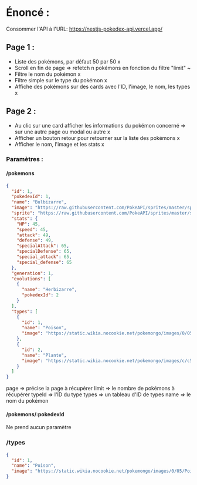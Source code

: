# Énoncé :

Consommer l'API à l'URL: https://nestjs-pokedex-api.vercel.app/

## Page 1 :
- Liste des pokémons, par défaut 50 par 50 x
- Scroll en fin de page => refetch n pokémons en fonction du filtre "limit" ~
- Filtre le nom du pokémon x
- Filtre simple sur le type du pokémon x
- Affiche des pokémons sur des cards avec l'ID, l'image, le nom, les types x

## Page 2 :
- Au clic sur une card afficher les informations du pokémon concerné => sur une autre page ou modal ou autre x
- Afficher un bouton retour pour retourner sur la liste des pokémons x
- Afficher le nom, l'image et les stats x

### Paramètres : 

#### /pokemons

```json
{
  "id": 1,
  "pokedexId": 1,
  "name": "Bulbizarre",
  "image": "https://raw.githubusercontent.com/PokeAPI/sprites/master/sprites/pokemon/other/official-artwork/1.png",
  "sprite": "https://raw.githubusercontent.com/PokeAPI/sprites/master/sprites/pokemon/1.png",
  "stats": {
    "HP": 45,
    "speed": 45,
    "attack": 49,
    "defense": 49,
    "specialAttack": 65,
    "specialDefense": 65,
    "special_attack": 65,
    "special_defense": 65
  },
  "generation": 1,
  "evolutions": [
    {
      "name": "Herbizarre",
      "pokedexId": 2
    }
  ],
  "types": [
    {
      "id": 1,
      "name": "Poison",
      "image": "https://static.wikia.nocookie.net/pokemongo/images/0/05/Poison.png"
    },
    {
      "id": 2,
      "name": "Plante",
      "image": "https://static.wikia.nocookie.net/pokemongo/images/c/c5/Grass.png"
    }
  ]
}
```

page => précise la page à récupérer
limit => le nombre de pokémons à récupérer
typeId => l'ID du type
types => un tableau d'ID de types
name => le nom du pokémon 

#### /pokemons/:pokedexId

Ne prend aucun paramètre

### /types

```json
{
  "id": 1,
  "name": "Poison",
  "image": "https://static.wikia.nocookie.net/pokemongo/images/0/05/Poison.png"
}
```